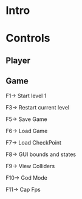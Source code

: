 # Intro


# Controls

## Player



## Game 

F1-> Start level 1

F3-> Restart current level

F5-> Save Game

F6-> Load Game

F7-> Load CheckPoint

F8-> GUI bounds and states

F9-> View Colliders 

F10-> God Mode

F11-> Cap Fps
